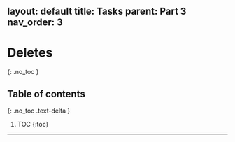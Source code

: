 layout: default
title: Tasks
parent: Part 3
nav_order: 3
---

# Deletes
{: .no_toc }

## Table of contents
{: .no_toc .text-delta }

1. TOC
{:toc}

---